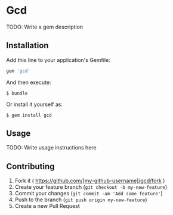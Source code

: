 # Gcd

TODO: Write a gem description

## Installation

Add this line to your application's Gemfile:

```ruby
gem 'gcd'
```

And then execute:

    $ bundle

Or install it yourself as:

    $ gem install gcd

## Usage

TODO: Write usage instructions here

## Contributing

1. Fork it ( https://github.com/[my-github-username]/gcd/fork )
2. Create your feature branch (`git checkout -b my-new-feature`)
3. Commit your changes (`git commit -am 'Add some feature'`)
4. Push to the branch (`git push origin my-new-feature`)
5. Create a new Pull Request
